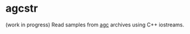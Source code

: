 # agcstr
(work in progress) Read samples from [agc](https://github.com/refresh-bio/agc) archives using C++ iostreams.
